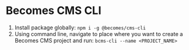 # Becomes CMS CLI

1. Install package globally: `npm i -g @becomes/cms-cli`
2. Using command line, navigate to place where you want to create a Becomes CMS project and run: `bcms-cli --name <PROJECT_NAME>`